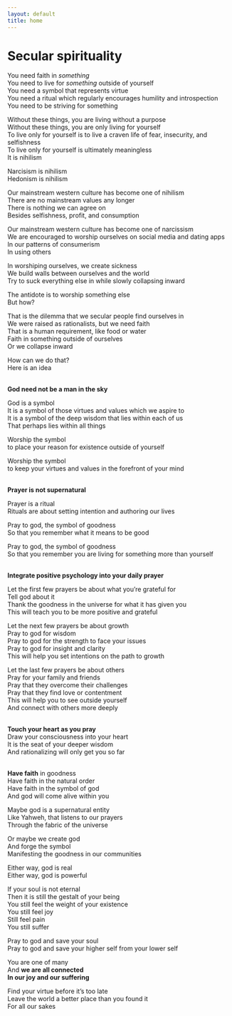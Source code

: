 ```yaml
---
layout: default
title: home 
---
```


# Secular spirituality

You need faith in <i>something</i><br>
You need to live for <i>something</i> outside of yourself<br>
You need a symbol that represents virtue<br>
You need a ritual which regularly encourages humility and introspection<br>
You need to be striving for something

Without these things, you are living without a purpose<br>
Without these things, you are only living for yourself<br>
To live only for yourself is to live a craven life of fear, insecurity, and selfishness<br>
To live only for yourself is ultimately meaningless<br>
It is nihilism

Narcisism is nihilism<br>
Hedonism is nihilism

Our mainstream western culture has become one of nihilism<br>
There are no mainstream values any longer<br>
There is nothing we can agree on<br>
Besides selfishness, profit, and consumption

Our mainstream western culture has become one of narcissism<br>
We are encouraged to worship ourselves on social media and dating apps<br>
In our patterns of consumerism<br>
In using others

In worshiping ourselves, we create sickness<br>
We build walls between ourselves and the world<br>
Try to suck everything else in while slowly collapsing inward

The antidote is to worship something else<br>
But how?

That is the dilemma that we secular people find ourselves in<br>
We were raised as rationalists, but we need faith<br>
That is a human requirement, like food or water<br>
Faith in something outside of ourselves<br>
Or we collapse inward

How can we do that?<br>
Here is an idea<br>
<br>

<strong>God need not be a man in the sky</strong>

God is a symbol<br>
It is a symbol of those virtues and values which we aspire to<br>
It is a symbol of the deep wisdom that lies within each of us<br>
That perhaps lies within all things

Worship the symbol<br>
to place your reason for existence outside of yourself

Worship the symbol<br>
to keep your virtues and values in the forefront of your mind<br>
<br>

<strong>Prayer is not supernatural</strong>

Prayer is a ritual<br>
Rituals are about setting intention and authoring our lives

Pray to god, the symbol of goodness<br>
So that you remember what it means to be good 

Pray to god, the symbol of goodness<br>
So that you remember you are living for something more than yourself<br>
<br>

<strong>Integrate positive psychology into your daily prayer</strong>

Let the first few prayers be about what you’re grateful for<br>
Tell god about it<br>
Thank the goodness in the universe for what it has given you<br>
This will teach you to be more positive and grateful

Let the next few prayers be about growth<br>
Pray to god for wisdom<br>
Pray to god for the strength to face your issues<br>
Pray to god for insight and clarity<br>
This will help you set intentions on the path to growth

Let the last few prayers be about others<br>
Pray for your family and friends<br>
Pray that they overcome their challenges<br>
Pray that they find love or contentment<br>
This will help you to see outside yourself<br>
And connect with others more deeply<br>
<br>

<strong>Touch your heart as you pray</strong><br>
Draw your consciousness into your heart<br>
It is the seat of your deeper wisdom<br>
And rationalizing will only get you so far<br>
<br>

<strong>Have faith</strong> in goodness<br>
Have faith in the natural order<br>
Have faith in the symbol of god<br>
And god will come alive within you

Maybe god is a supernatural entity<br>
Like Yahweh, that listens to our prayers<br>
Through the fabric of the universe

Or maybe we create god<br>
And forge the symbol<br>
Manifesting the goodness in our communities

Either way, god is real<br>
Either way, god is powerful

If your soul is not eternal<br>
Then it is still the gestalt of your being<br>
You still feel the weight of your existence<br>
You still feel joy<br>
Still feel pain<br>
You still suffer

Pray to god and save your soul<br>
Pray to god and save your higher self from your lower self

You are one of many<br>
And <strong>we are all connected<br>
In our joy and our suffering</strong>

Find your virtue before it’s too late<br>
Leave the world a better place than you found it<br>
For all our sakes